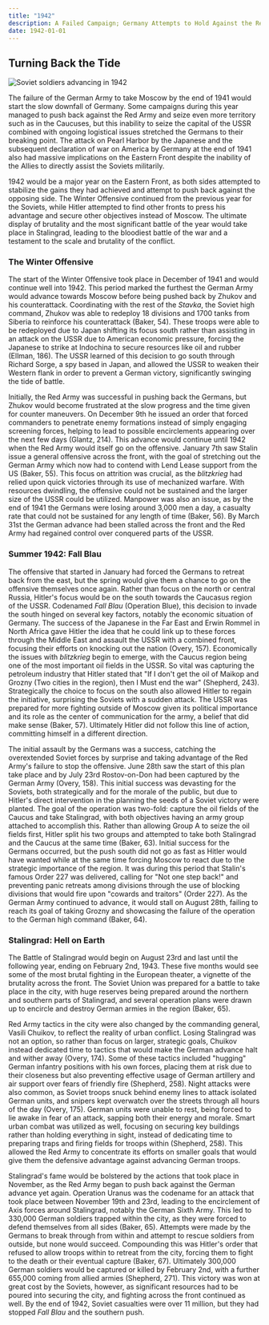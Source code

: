```yaml
---
title: "1942"
description: A Failed Campaign; Germany Attempts to Hold Against the Red Army and Push Forward Again
date: 1942-01-01
---
```


## Turning Back the Tide

![Soviet soldiers advancing in 1942](https://images.immediate.co.uk/production/volatile/sites/7/2021/12/AKG185619sml-8b1e414.png?quality=90&webp=true&resize=1000,667)

The failure of the German Army to take Moscow by the end of 1941 would start the slow downfall of Germany. Some campaigns during this year managed to push back against the Red Army and seize even more territory such as in the Caucuses, but this inability to seize the capital of the USSR combined with ongoing logistical issues stretched the Germans to their breaking point. The attack on Pearl Harbor by the Japanese and the subsequent declaration of war on America by Germany at the end of 1941 also had massive implications on the Eastern Front despite the inability of the Allies to directly assist the Soviets militarily.

1942 would be a major year on the Eastern Front, as both sides attempted to stabilize the gains they had achieved and attempt to push back against the opposing side. The Winter Offensive continued from the previous year for the Soviets, while Hitler attempted to find other fronts to press his advantage and secure other objectives instead of Moscow. The ultimate display of brutality and the most significant battle of the year would take place in Stalingrad, leading to the bloodiest battle of the war and a testament to the scale and brutality of the conflict.

### The Winter Offensive

The start of the Winter Offensive took place in December of 1941 and would continue well into 1942. This period marked the furthest the German Army would advance towards Moscow before being pushed back by Zhukov and his counterattack. Coordinating with the rest of the *Stavka*, the Soviet high command, Zhukov was able to redeploy 18 divisions and 1700 tanks from Siberia to reinforce his counterattack (Baker, 54). These troops were able to be redeployed due to Japan shifting its focus south rather than assisting in an attack on the USSR due to American economic pressure, forcing the Japanese to strike at Indochina to secure resources like oil and rubber (Ellman, 186). The USSR learned of this decision to go south through Richard Sorge, a spy based in Japan, and allowed the USSR to weaken their Western flank in order to prevent a German victory, significantly swinging the tide of battle.

Initially, the Red Army was successful in pushing back the Germans, but Zhukov would become frustrated at the slow progress and the time given for counter maneuvers. On December 9th he issued an order that forced commanders to penetrate enemy formations instead of simply engaging screening forces, helping to lead to possible encirclements appearing over the next few days (Glantz, 214). This advance would continue until 1942 when the Red Army would itself go on the offensive. January 7th saw Stalin issue a general offensive across the front, with the goal of stretching out the German Army which now had to contend with Lend Lease support from the US (Baker, 55). This focus on attrition was crucial, as the *blitzkrieg* had relied upon quick victories through its use of mechanized warfare. With resources dwindling, the offensive could not be sustained and the larger size of the USSR could be utilized. Manpower was also an issue, as by the end of 1941 the Germans were losing around 3,000 men a day, a casualty rate that could not be sustained for any length of time (Baker, 56). By March 31st the German advance had been stalled across the front and the Red Army had regained control over conquered parts of the USSR. 

### Summer 1942: Fall Blau

The offensive that started in January had forced the Germans to retreat back from the east, but the spring would give them a chance to go on the offensive themselves once again. Rather than focus on the north or central Russia, Hitler's focus would be on the south towards the Caucasus region of the USSR. Codenamed *Fall Blau* (Operation Blue), this decision to invade the south hinged on several key factors, notably the economic situation of Germany. The success of the Japanese in the Far East and Erwin Rommel in North Africa gave Hitler the idea that he could link up to these forces through the Middle East and assault the USSR with a combined front, focusing their efforts on knocking out the nation (Overy, 157). Economically the issues with *blitzkrieg* begin to emerge, with the Caucus region being one of the most important oil fields in the USSR. So vital was capturing the petroleum industry that Hitler stated that "If I don't get the oil of Maikop and Grozny (Two cities in the region), then I Must end the war" (Shepherd, 243). Strategically the choice to focus on the south also allowed Hitler to regain the initiative, surprising the Soviets with a sudden attack. The USSR was prepared for more fighting outside of Moscow given its political importance and its role as the center of communication for the army, a belief that did make sense (Baker, 57). Ultimately Hitler did not follow this line of action, committing himself in a different direction.

The initial assault by the Germans was a success, catching the overextended Soviet forces by surprise and taking advantage of the Red Army's failure to stop the offensive. June 28th saw the start of this plan take place and by July 23rd Rostov-on-Don had been captured by the German Army (Overy, 158). This initial success was devasting for the Soviets, both strategically and for the morale of the public, but due to Hitler's direct intervention in the planning the seeds of a Soviet victory were planted. The goal of the operation was two-fold: capture the oil fields of the Caucus and take Stalingrad, with both objectives having an army group attached to accomplish this. Rather than allowing Group A to seize the oil fields first, Hitler split his two groups and attempted to take both Stalingrad and the Caucus at the same time (Baker, 63). Initial success for the Germans occurred, but the push south did not go as fast as Hitler would have wanted while at the same time forcing Moscow to react due to the strategic importance of the region. It was during this period that Stalin's famous Order 227 was delivered, calling for "Not one step back!" and preventing panic retreats among divisions through the use of blocking divisions that would fire upon "cowards and traitors" (Order 227). As the German Army continued to advance, it would stall on August 28th, failing to reach its goal of taking Grozny and showcasing the failure of the operation to the German high command (Baker, 64).

### Stalingrad: Hell on Earth

The Battle of Stalingrad would begin on August 23rd and last until the following year, ending on February 2nd, 1943. These five months would see some of the most brutal fighting in the European theater, a vignette of the brutality across the front. The Soviet Union was prepared for a battle to take place in the city, with huge reserves being prepared around the northern and southern parts of Stalingrad, and several operation plans were drawn up to encircle and destroy German armies in the region (Baker, 65). 

Red Army tactics in the city were also changed by the commanding general, Vasili Chuikov, to reflect the reality of urban conflict. Losing Stalingrad was not an option, so rather than focus on larger, strategic goals, Chuikov instead dedicated time to tactics that would make the German advance halt and wither away (Overy, 174). Some of these tactics included "hugging" German infantry positions with his own forces, placing them at risk due to their closeness but also preventing effective usage of German artillery and air support over fears of friendly fire (Shepherd, 258). Night attacks were also common, as Soviet troops snuck behind enemy lines to attack isolated German units, and snipers kept overwatch over the streets through all hours of the day (Overy, 175). German units were unable to rest, being forced to lie awake in fear of an attack, sapping both their energy and morale. Smart urban combat was utilized as well, focusing on securing key buildings rather than holding everything in sight, instead of dedicating time to preparing traps and firing fields for troops within (Shepherd, 258). This allowed the Red Army to concentrate its efforts on smaller goals that would give them the defensive advantage against advancing German troops.

Stalingrad's fame would be bolstered by the actions that took place in November, as the Red Army began to push back against the German advance yet again. Operation Uranus was the codename for an attack that took place between November 19th and 23rd, leading to the encirclement of Axis forces around Stalingrad, notably the German Sixth Army. This led to 330,000 German soldiers trapped within the city, as they were forced to defend themselves from all sides (Baker, 65). Attempts were made by the Germans to break through from within and attempt to rescue soldiers from outside, but none would succeed. Compounding this was Hitler's order that refused to allow troops within to retreat from the city, forcing them to fight to the death or their eventual capture (Baker, 67). Ultimately 300,000 German soldiers would be captured or killed by February 2nd, with a further 655,000 coming from allied armies (Shepherd, 271). This victory was won at great cost by the Soviets, however, as significant resources had to be poured into securing the city, and fighting across the front continued as well. By the end of 1942, Soviet casualties were over 11 million, but they had stopped *Fall Blau* and the southern push.